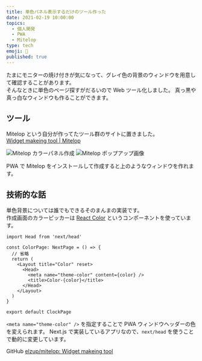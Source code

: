 ```yaml
---
title: 単色パネル表示するだけのツール作った
date: 2021-02-19 10:00:00
topics:
  - 個人開発
  - PWA
  - Mitelop
type: tech
emoji: 🎨
published: true
---
```


たまにモニターの焼け付きが気になって、グレイ色の背景のウィンドウを用意して確認することがあります。  
そんなときに単色のページ探すがだるいので Web ツール化しました。
真っ黒や真っ白なウィンドウも作ることができます。

## ツール

Mitelop という自分が作ってたツール群のサイトに置きました。  
[Widget makeing tool \| Mitelop](https://mitelop.anozon.me/)

![Mitelop カラーパネル作成](https://elzup-image-storage.s3.amazonaws.com/blog/mitelop-color.png)
![Mitelop ポップアップ画像](https://elzup-image-storage.s3.amazonaws.com/blog/mitelop-color-window.png)

PWA で Mitelop をインストールして作成すると上のようなウィンドウを作れます。

## 技術的な話

単色背景については誰でもできるそのまんまの実装です。  
作成画面のカラーピッカーは [React Color](https://casesandberg.github.io/react-color/) というコンポーネントを使っています。

```tsx
import Head from 'next/head'

const ColorPage: NextPage = () => {
  // 省略
  return (
    <Layout title="Color" reset>
      <Head>
        <meta name="theme-color" content={color} />
        <title>Color-{color}</title>
      </Head>
    </Layout>
  )
}

export default ClockPage
```

`<meta name="theme-color" />` を指定することで PWA ウィンドウヘッダーの色を変えられます。
Next.js で実装しているアプリなので、`next/head` を使うことで動的に変更しています。

GitHub [elzup/mitelop: Widget makeing tool](https://github.com/elzup/mitelop)
